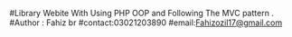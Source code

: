 #Library Webite With Using PHP OOP and Following The MVC pattern .
<br>
#Author : Fahiz
br
#contact:03021203890
#email:Fahizozil17@gmail.com 
